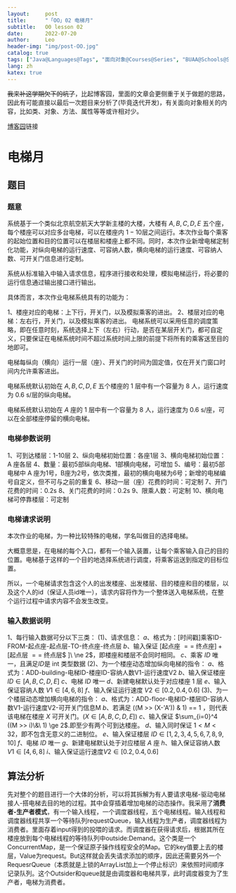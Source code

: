 ```yaml
---
layout:     post
title:      "「OO」02 电梯月"
subtitle:   O0 lesson 02
date:       2022-07-20
author:     Leo
header-img: "img/post-OO.jpg"
catalog: true
tags: ["Java@Languages@Tags", "面向对象@Courses@Series", "BUAA@Schools@Series"]
lang: zh
katex: true 
---
```


~~我来补这学期欠下的坑了~~，比起博客园，里面的文章会更侧重于关于做题的思路，因此有可能直接以最后一次题目来分析了(毕竟迭代开发)，有关面向对象相关的内容，比如类、对象、方法、属性等等或许相对少。

[博客园](https://www.cnblogs.com/LogicLee/p/16215692.html)链接

# 电梯月

## 题目

### 题意

系统基于一个类似北京航空航天大学新主楼的大楼，大楼有 $A,B,C,D,E$ 五个座，每个楼座可以对应多台电梯，可以在楼座内 $1-10$​​ 层之间运行。本次作业每个乘客的起始位置和目的位置可以在楼层和楼座上都不同。同时，本次作业新增电梯定制化功能，对纵向电梯的运行速度、可容纳人数，横向电梯的运行速度、可容纳人数、可开关门信息进行定制。

系统从标准输入中输入请求信息，程序进行接收和处理，模拟电梯运行，将必要的运行信息通过输出接口进行输出。

具体而言，本次作业电梯系统具有的功能为：

$1、$楼座对应的电梯：上下行，开关门，以及模拟乘客的进出。
$2、$楼层对应的电梯：左右行，开关门，以及模拟乘客的进出。
电梯系统可以采用任意的调度策略，即在任意时刻，系统选择上下（左右）行动，是否在某层开关门，都可自定义，只要保证在电梯系统时间不超过系统时间上限的前提下将所有的乘客送至目的地即可。

电梯每纵向（横向）运行一层（座）、开关门的时间为固定值，仅在开关门窗口时间内允许乘客进出。

电梯系统默认初始在 $A,B,C,D,E$ 五个楼座的 $1$ 层中有一个容量为 $8$ 人，运行速度为 $0.6$​ s/层的纵向电梯。

电梯系统默认初始在 $A$​ 座的 $1$​ 层中有一个容量为 $8$​ 人，运行速度为 $0.6$​ s/座，可以在全部楼座停留的横向电梯。

### 电梯参数说明

$1、$可到达楼层：1-10层
$2、$纵向电梯初始位置：各座1层
$3、$横向电梯初始位置：A 座各层
$4、$数量：最初5部纵向电梯、1部横向电梯，可增加
$5、$编号：最初5部电梯中 A 座为1号，B座为2号，依次类推，最初的横向电梯为6号；新增的电梯编号自定义，但不可与之前的重复
$6、$移动一层（座）花费的时间：可定制
$7、$开门花费的时间：0.2s
$8、$关门花费的时间：0.2s
$9、$限乘人数：可定制
$10、$横向电梯可停靠楼层：可定制

### 电梯请求说明

本次作业的电梯，为一种比较特殊的电梯，学名叫做目的选择电梯。

大概意思是，在电梯的每个入口，都有一个输入装置，让每个乘客输入自己的目的位置。电梯基于这样的一个目的地选择系统进行调度，将乘客运送到指定的目标位置。

所以，一个电梯请求包含这个人的出发楼座、出发楼层、目的楼座和目的楼层，以及这个人的id（保证人员id唯一），请求内容将作为一个整体送入电梯系统，在整个运行过程中请求内容不会发生改变。

### 输入数据说明

$1、$每行输入数据可分以下三类：
$(1)、$请求信息：
$a、$格式为：[时间戳]乘客ID-FROM-起点座-起点层-TO-终点座-终点层
$b、$输入保证 $[$起点座 $==$ 终点座$] + [$起点层 $==$ 终点层$ ]\ \ne 2$，即楼座和楼层不会同时相同。
$c、$乘客 $ID$ 唯一，且满足$ID$是 int 类型数据
$(2)、$为一个楼座动态增加纵向电梯的指令：
$a、$格式为：ADD-building-电梯ID-楼座ID-容纳人数V1-运行速度V2
$b、$输入保证楼座 $ID \in [A,B,C,D,E]$
$c、$电梯 $ID$ 唯一
$d、$新建电梯默认处于对应楼座 $1$ 层
$e、$输入保证容纳人数 $V1 \in [4,6,8]$
$f、$输入保证运行速度 $V2 \in [0.2, 0.4, 0.6]$
$(3)、$为一个楼层动态增加横向电梯的指令：
$a、$格式为：ADD-floor-电梯ID-楼层ID-容纳人数V1-运行速度V2-可开关门信息M
$b、$若满足 ((M >> (X-'A')) & 1) == 1 ，则代表该电梯在楼座 $X$ 可开关门。$(X \in [A,B,C,D,E])$
$c、$输入保证 $\sum_{i=0}^4 ((M >> i)\&\ 1) \ge 2$.即至少有两个可到达楼座。
$d、$输入同时保证 $1 \lt M \lt 32$，即不包含无意义的二进制位。
$e、$输入保证楼层 $ID \in [1,2,3,4,5,6,7,8,9,10]$
$f、$电梯 $ID$ 唯一
$g、$新建电梯默认处于对应楼层 $A$ 座
$h、$输入保证容纳人数$V1 \in [4,6,8]$
$i、$输入保证运行速度$V2 \in [0.2, 0.4, 0.6]$

## 算法分析

先对整个的题目进行一个大体的分析，可以将其拆解为有人要请求电梯-驱动电梯接人-搭电梯去目的地的过程。其中会穿插着增加电梯的动态操作。我采用了**消费者-生产者模式**，有一个输入线程，一个调度器线程，五个电梯线程。输入线程和调度器线程共享一个等待队列requestQueue，输入线程为生产者，调度器线程为消费者。里面存着input得到的投喂的请求。而调度器在获得请求后，根据其所在楼座放到每个电梯线程的等待队列中outside:Demand。这个类是一个ConcurrentMap，是一个保证原子操作线程安全的Map。它的key值要上去的楼层，Value为request。But这样就会丢失请求添加的顺序，因此还需要另外一个RequesrQueue（本质就是上锁的ArrayList加上一个停止标识）来依照时间顺序记录队列。这个Outsider和queue就是由调度器和电梯共享，此时调度器变为了生产者，电梯为消费者。